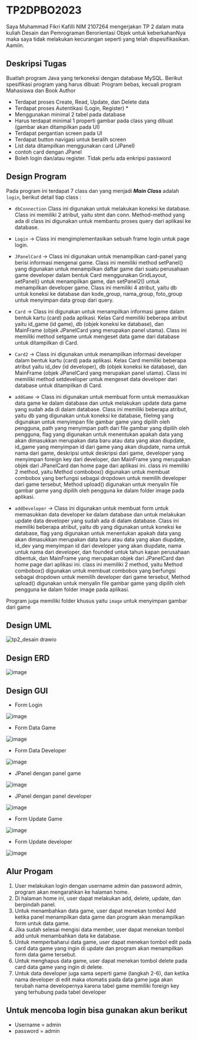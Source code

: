 # TP2DPBO2023
Saya Muhammad Fikri Kafilli NIM 2107264 mengerjakan TP 2 dalam mata kuliah Desain dan Pemrograman Berorientasi Objek untuk keberkahanNya maka saya tidak melakukan kecurangan seperti yang telah dispesifikasikan. Aamiin.

## Deskripsi Tugas
Buatlah program Java yang terkoneksi dengan database MySQL. Berikut spesifikasi program yang harus dibuat:
Program bebas, kecuali program Mahasiswa dan Book Author
- Terdapat proses Create, Read, Update, dan Delete data
- Terdapat proses Autentikasi (Login, Register) *
- Menggunakan minimal 2 tabel pada database
- Harus terdapat minimal 1 properti gambar pada class yang dibuat (gambar akan ditampilkan pada UI)
- Terdapat pergantian screen pada UI
- Terdapat button navigasi untuk beralih screen
- List data ditampilkan menggunakan card (JPanel)
- contoh card dengan JPanel
- Boleh login dan/atau register. Tidak perlu ada enkripsi password

## Design Program
Pada program ini terdapat 7 class dan yang menjadi ***Main Class*** adalah `login`, berikut detail tiap class :
- `dbConnection` Class ini digunakan untuk melakukan koneksi ke database. Class ini memiliki 2 atribut, yaitu stmt dan conn. Method-method yang ada di class ini digunakan untuk membantu proses query dari aplikasi ke database.

- `Login` -> Class ini mengimplementasikan sebuah frame login untuk page login.

- `JPanelCard` ->  Class ini digunakan untuk menampilkan card-panel yang berisi informasi mengenai game. Class ini memiliki method setPanel() yang digunakan untuk menampilkan daftar game dari suatu perusahaan game developer dalam bentuk Card menggunakan GridLayout, setPanel() untuk menampilkan game, dan setPanel2() untuk menampilkan developer game. Class ini memiliki 4 atribut, yaitu db untuk koneksi ke database dan kode_group, nama_group, foto_group untuk menyimpan data group dari query. 

- `Card` -> Class ini digunakan untuk menampilkan informasi game dalam bentuk kartu (card) pada aplikasi. Kelas Card memiliki beberapa atribut yaitu id_game (id game), db (objek koneksi ke database), dan MainFrame (objek JPanelCard yang merupakan panel utama). Class ini memiliki method setgame untuk mengeset data game dari database untuk ditampilkan di Card.

- `Card2` -> Class ini digunakan untuk menampilkan informasi developer dalam bentuk kartu (card) pada aplikasi. Kelas Card memiliki beberapa atribut yaitu id_dev (id developer), db (objek koneksi ke database), dan MainFrame (objek JPanelCard yang merupakan panel utama). Class ini memiliki method setdeveloper untuk mengeset data developer dari database untuk ditampilkan di Card.

- `addGame` -> Class ini digunakan untuk membuat form untuk memasukkan data game ke dalam database dan untuk melakukan update data game yang sudah ada di dalam database. Class ini memiliki beberapa atribut, yaitu db yang digunakan untuk koneksi ke database, fileImg yang digunakan untuk menyimpan file gambar game yang dipilih oleh pengguna, path yang menyimpan path dari file gambar yang dipilih oleh pengguna, flag yang digunakan untuk menentukan apakah data yang akan dimasukkan merupakan data baru atau data yang akan diupdate, id_game yang menyimpan id dari game yang akan diupdate, nama untuk nama dari game, deskripsi untuk deskripsi dari game, developer yang menyimpan foreign key dari developer, dan MainFrame yang merupakan objek dari JPanelCard dan home page dari aplikasi ini. class ini memiliki 2 method, yaitu Method combobox() digunakan untuk membuat combobox yang berfungsi sebagai dropdown untuk memilih developer dari game tersebut, Method upload() digunakan untuk  menyalin file gambar game yang dipilih oleh pengguna ke dalam folder image pada aplikasi. 

- `addDeveloper` -> Class ini digunakan untuk membuat form untuk memasukkan data developer ke dalam database dan untuk melakukan update data developer yang sudah ada di dalam database. Class ini memiliki beberapa atribut, yaitu db yang digunakan untuk koneksi ke database, flag yang digunakan untuk menentukan apakah data yang akan dimasukkan merupakan data baru atau data yang akan diupdate, id_dev yang menyimpan id dari developer yang akan diupdate, nama untuk nama dari developer, dan founded untuk tahun kapan perusahaan dibentuk, dan MainFrame yang merupakan objek dari JPanelCard dan home page dari aplikasi ini. class ini memiliki 2 method, yaitu Method combobox() digunakan untuk membuat combobox yang berfungsi sebagai dropdown untuk memilih developer dari game tersebut, Method upload() digunakan untuk  menyalin file gambar game yang dipilih oleh pengguna ke dalam folder image pada aplikasi. 

Program juga memiliki folder khusus yaitu `image` untuk menyimpan gambar dari game

## Design UML

![tp2_desain drawio](https://user-images.githubusercontent.com/100756191/231362615-7bb53afa-2961-4cf0-b473-2cd7e4779ab2.png)


## Design ERD

![image](https://user-images.githubusercontent.com/100756191/230837324-8540c835-e2c8-4bf6-9757-80a3b0322ef6.png)


## Design GUI
- Form Login

![image](https://user-images.githubusercontent.com/100756191/230579214-acd6fcf5-8fae-4e54-b414-3f77b87c267c.png)


- Form Data Game

![image](https://user-images.githubusercontent.com/100756191/230579329-e3c08c64-9041-426c-b13c-77b74f838697.png)


- Form Data Developer

![image](https://user-images.githubusercontent.com/100756191/230579888-64fc093b-b82a-4767-a8cf-ad9dff6eb486.png)


- JPanel dengan panel game

![image](https://user-images.githubusercontent.com/100756191/230579448-6524058c-edb3-41eb-aacd-449a2e17960d.png)


- JPanel dengan panel developer

![image](https://user-images.githubusercontent.com/100756191/230579552-5cfab256-aecb-48d8-97c6-e1fe20ddf22a.png)


- Form Update Game

![image](https://user-images.githubusercontent.com/100756191/230579807-c7fb1299-38e1-41b4-b049-087a1f624324.png)


- Form Update developer

![image](https://user-images.githubusercontent.com/100756191/230580055-29a2bd00-7545-49a3-99ba-a16d7a0660cd.png)


## Alur Progam
1. User melakukan login dengan username admin dan password admin, program akan mengarahkan ke halaman home.
2. Di halaman home ini, user dapat melakukan add, delete, update, dan berpindah panel.
3. Untuk menambahkan data game, user dapat menekan tombol Add ketika panel menampilkan data game dan program akan menampilkan form untuk data game.
4. Jika sudah selesai mengisi data member, user dapat menekan tombol add untuk menambahkan data ke database.
5. Untuk memperbaharui data game, user dapat menekan tombol edit pada card data game yang ingin di update dan program akan menampilkan form data game tersebut.
6. Untuk menghapus data game, user dapat menekan tombol delete pada card data game yang ingin di delete.
7. Untuk data developer juga sama seperti game (langkah 2-6), dan ketika nama developer di edit maka otomatis pada data game juga akan terubah nama developernya karena tabel game memiliki foreign key yang terhubung pada tabel developer

## Untuk mencoba login bisa gunakan akun berikut
- Username = admin
- password = admin
